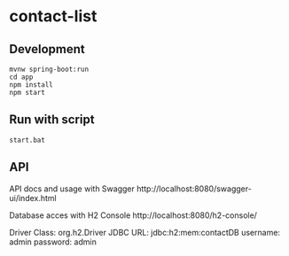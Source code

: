 # contact-list

## Development

```
mvnw spring-boot:run
cd app
npm install
npm start
```
## Run with script
```
start.bat
```

## API

API docs and usage with Swagger
http://localhost:8080/swagger-ui/index.html

Database acces with H2 Console
http://localhost:8080/h2-console/

Driver Class: org.h2.Driver
JDBC URL: jdbc:h2:mem:contactDB
username: admin
password: admin